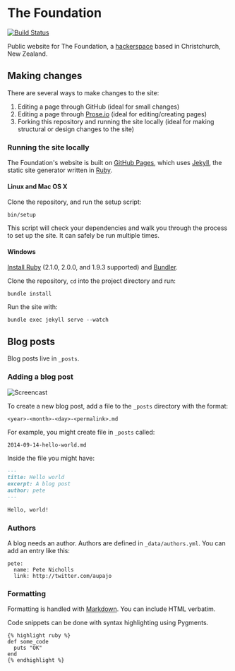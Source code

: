 # The Foundation

[![Build Status](https://travis-ci.org/the-foundation/the-foundation.github.io.svg?branch=master)](https://travis-ci.org/the-foundation/the-foundation.github.io)

Public website for The Foundation, a [hackerspace](http://hackerspaces.org/wiki/Hackerspaces) based in Christchurch, New Zealand.

## Making changes

There are several ways to make changes to the site:

1. Editing a page through GitHub (ideal for small changes)
2. Editing a page through [Prose.io](http://prose.io/) (ideal for editing/creating pages)
3. Forking this repository and running the site locally (ideal for making structural or design changes to the site)

### Running the site locally

The Foundation's website is built on [GitHub Pages](http://pages.github.com/), which uses [Jekyll](http://jekyllrb.com/), the static site generator written in [Ruby](http://ruby-lang.org).

#### Linux and Mac OS X

Clone the repository, and run the setup script:

    bin/setup

This script will check your dependencies and walk you through the process to set up the site. It can safely be run multiple times.

#### Windows

[Install Ruby](http://rubyinstaller.org/) (2.1.0, 2.0.0, and 1.9.3 supported) and [Bundler](http://gembundler.com/).

Clone the repository, `cd` into the project directory and run:

    bundle install

Run the site with:

    bundle exec jekyll serve --watch

## Blog posts

Blog posts live in `_posts`.

### Adding a blog post

![Screencast](http://i.imgur.com/JDDhTkN.gif)

To create a new blog post, add a file to the `_posts` directory with the format:

    <year>-<month>-<day>-<permalink>.md

For example, you might create file in `_posts` called:

    2014-09-14-hello-world.md

Inside the file you might have:

```md
---
title: Hello world
excerpt: A blog post
author: pete
---

Hello, world!
```

### Authors

A blog needs an author. Authors are defined in `_data/authors.yml`. You can add an entry like this:

```
pete:
  name: Pete Nicholls
  link: http://twitter.com/aupajo
```

### Formatting

Formatting is handled with [Markdown](http://daringfireball.net/projects/markdown/syntax). You can include HTML verbatim.

Code snippets can be done with syntax highlighting using Pygments.

```
{% highlight ruby %}
def some_code
  puts "OK"
end
{% endhighlight %}
```

